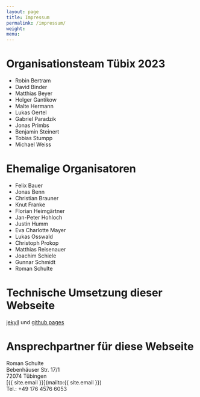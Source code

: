 ```yaml
---
layout: page
title: Impressum
permalink: /impressum/
weight:
menu:
---
```


# Organisationsteam Tübix 2023

<!-- Ordered alphabetically by the surname: -->

* Robin Bertram
* David Binder
* Matthias Beyer
* Holger Gantikow
* Malte Hermann
* Lukas Oertel
* Gabriel Paradzik
* Jonas Primbs
* Benjamin Steinert
* Tobias Stumpp
* Michael Weiss

# Ehemalige Organisatoren

<!-- Ordered alphabetically by the surname: -->

* Felix Bauer
* Jonas Benn
* Christian Brauner
* Knut Franke
* Florian Heimgärtner
* Jan-Peter Hohloch
* Justin Humm
* Eva Charlotte Mayer
* Lukas Osswald
* Christoph Prokop
* Matthias Reisenauer
* Joachim Schiele
* Gunnar Schmidt
* Roman Schulte

# Technische Umsetzung dieser Webseite
<a href="https://jekyllrb.com/" target="_blank">jekyll</a> und <a href="https://pages.github.com" target="_blank">github pages</a>

# Ansprechpartner für diese Webseite<br />
Roman Schulte<br />
Bebenhäuser Str. 17/1<br />
72074 Tübingen<br />
[{{ site.email }}](mailto:{{ site.email }})<br />
Tel.: +49 176 4576 6053<br />
